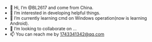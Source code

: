 - 👋 Hi, I’m @BL2617 and come from China.
- 👀 I’m interested in developing helpful things.
- 🌱 I’m currently learning cmd on Windows operation(now is learning Android).
- 💞️ I’m looking to collaborate on ...
- 📫 You can reach me by 1743341342@qq.com

<!---
BL2617/BL2617 is a ✨ special ✨ repository because its `README.md` (this file) appears on your GitHub profile.
You can click the Preview link to take a look at your changes.
--->
